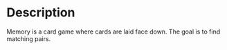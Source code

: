 # Description

Memory is a card game where cards are laid face down. The goal is to find matching pairs.
